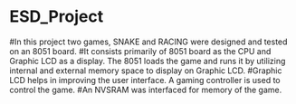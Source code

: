 # ESD_Project
#In this project two games, SNAKE and RACING were designed and tested on an 8051 board.
#It consists primarily of 8051 board as the CPU and Graphic LCD as a display. The 8051 loads the game and runs it by utilizing internal and external memory space to display on Graphic LCD.
#Graphic LCD helps in improving the user interface. A gaming controller is used to control the game.
#An NVSRAM was interfaced for memory of the game.